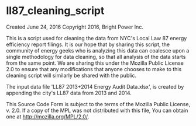 # ll87_cleaning_script

 Created June 24, 2016
 Copyright 2016, Bright Power Inc.

 This is a script used for cleaning the data from NYC's Local Law 87 energy 
   efficiency report filings.  It is our hope that by sharing this script, 
   the community of energy geeks who is analyzing this data can coalesce upon 
   a single methodology for data cleaning, so that all analysis of the data 
   starts from the same point.  We are sharing this under the Mozilla Public 
   License 2.0 to ensure that any modifications that anyone chooses to make to 
   this cleaning script will similarly be shared with the public.

 The input data file 'LL87 2013+2014 Energy Audit Data.xlsx', is created by 
   appending the city's LL87 data from 2013 and 2014.

 This Source Code Form is subject to the terms of the Mozilla Public
 License, v. 2.0. If a copy of the MPL was not distributed with this
 file, You can obtain one at http://mozilla.org/MPL/2.0/.


